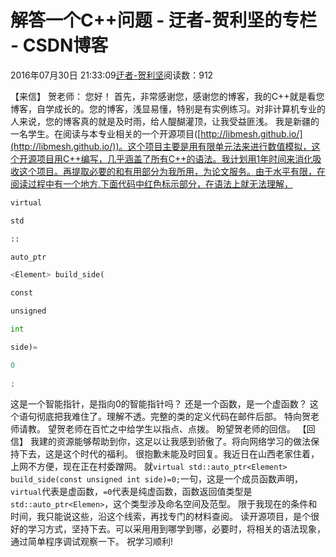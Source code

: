 
# 解答一个C++问题 - 迂者-贺利坚的专栏 - CSDN博客

2016年07月30日 21:33:09[迂者-贺利坚](https://me.csdn.net/sxhelijian)阅读数：912


【来信】
贺老师：
您好！
首先，非常感谢您，感谢您的博客，我的C++就是看您博客，自学成长的。您的博客，浅显易懂，特别是有实例练习。对非计算机专业的人来说，您的博客真的就是及时雨，给人醍醐灌顶，让我受益匪浅。
我是新疆的一名学生。在阅读与本专业相关的一个开源项目([http://libmesh.github.io/](http://libmesh.github.io/))。这个项目主要是用有限单元法来进行数值模拟，这个开源项目用C++编写，几乎涵盖了所有C++的语法。我计划用1年时间来消化吸收这个项目。再提取必要的和有用部分为我所用，为论文服务。由于水平有限，在阅读过程中有一个地方,下面代码中红色标示部分，在语法上就无法理解，
```python
virtual
```
```python
std
```
```python
::
```
```python
auto_ptr
```
```python
<Element> build_side(
```
```python
const
```
```python
unsigned
```
```python
int
```
```python
side)=
```
```python
0
```
```python
;
```
这是一个智能指针，是指向0的智能指针吗？  还是一个函数，是一个虚函数？
这个语句彻底把我难住了。理解不透。完整的类的定义代码在邮件后部。
特向贺老师请教。
望贺老师在百忙之中给学生以指点、点拨。
盼望贺老师的回信。
【回信】
我建的资源能够帮助到你，这足以让我感到骄傲了。将向网络学习的做法保持下去，这是这个时代的福利。
很抱歉未能及时回复。我近日在山西老家住着，上网不方便，现在正在村委蹭网。
就`virtual std::auto_ptr<Element> build_side(const unsigned int side)=0;`一句，这是一个成员函数声明，`virtual`代表是虚函数，`=0`代表是纯虚函数，函数返回值类型是`std::auto_ptr<Elemen>`，这个类型涉及命名空间及范型。
限于我现在的条件和时间，我只能说这些，沿这个线索，再找专门的材料查阅。
读开源项目，是个很好的学习方式，坚持下去。可以采用用到哪学到哪，必要时，将相关的语法现象，通过简单程序调试观察一下。
祝学习顺利!

